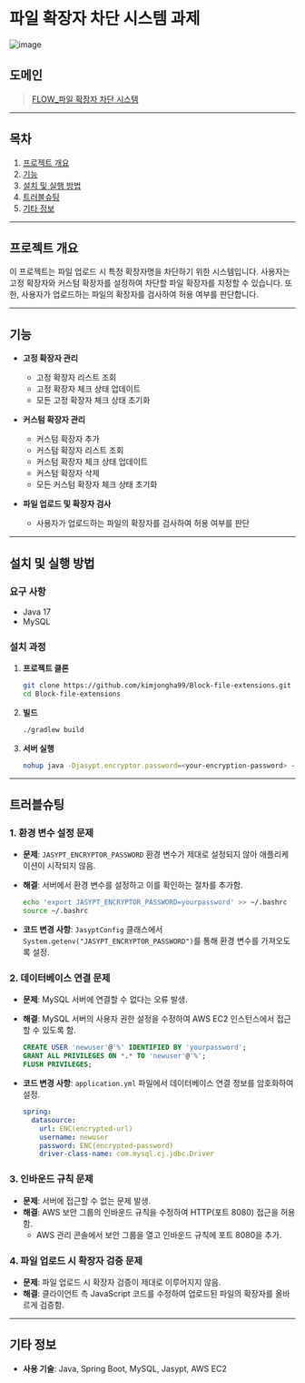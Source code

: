 # 파일 확장자 차단 시스템 과제
![image](https://github.com/kimjongha99/Block-file-extensions/assets/95283879/eb327a94-1491-4a60-afaf-ef8ce25b9814)

## 도메인
> [FLOW_파일 확장자 차단 시스템](http://3.34.183.32:8080/)

---

## 목차

1. [프로젝트 개요](#프로젝트-개요)
2. [기능](#기능)
3. [설치 및 실행 방법](#설치-및-실행-방법)
4. [트러블슈팅](#트러블슈팅)
5. [기타 정보](#기타-정보)

---

## 프로젝트 개요

이 프로젝트는 파일 업로드 시 특정 확장자명을 차단하기 위한 시스템입니다. 사용자는 고정 확장자와 커스텀 확장자를 설정하여 차단할 파일 확장자를 지정할 수 있습니다. 또한, 사용자가 업로드하는 파일의 확장자를 검사하여 허용 여부를 판단합니다.

---

## 기능

- **고정 확장자 관리**
    - 고정 확장자 리스트 조회
    - 고정 확장자 체크 상태 업데이트
    - 모든 고정 확장자 체크 상태 초기화

- **커스텀 확장자 관리**
    - 커스텀 확장자 추가
    - 커스텀 확장자 리스트 조회
    - 커스텀 확장자 체크 상태 업데이트
    - 커스텀 확장자 삭제
    - 모든 커스텀 확장자 체크 상태 초기화

- **파일 업로드 및 확장자 검사**
    - 사용자가 업로드하는 파일의 확장자를 검사하여 허용 여부를 판단

---

## 설치 및 실행 방법

### 요구 사항

- Java 17
- MySQL

### 설치 과정

1. **프로젝트 클론**
    ```bash
    git clone https://github.com/kimjongha99/Block-file-extensions.git
    cd Block-file-extensions
    ```

2. **빌드**
    ```bash
    ./gradlew build
    ```

3. **서버 실행**
    ```bash
    nohup java -Djasypt.encryptor.password=<your-encryption-password> -jar build/libs/block-file-extensions-0.0.1-SNAPSHOT.jar > application.log &
    ```


---

## 트러블슈팅

### 1. 환경 변수 설정 문제
- **문제**: `JASYPT_ENCRYPTOR_PASSWORD` 환경 변수가 제대로 설정되지 않아 애플리케이션이 시작되지 않음.
- **해결**: 서버에서 환경 변수를 설정하고 이를 확인하는 절차를 추가함.
    ```bash
    echo 'export JASYPT_ENCRYPTOR_PASSWORD=yourpassword' >> ~/.bashrc
    source ~/.bashrc
    ```

- **코드 변경 사항**: `JasyptConfig` 클래스에서 `System.getenv("JASYPT_ENCRYPTOR_PASSWORD")`를 통해 환경 변수를 가져오도록 설정.

    


### 2. 데이터베이스 연결 문제
- **문제**: MySQL 서버에 연결할 수 없다는 오류 발생.
- **해결**: MySQL 서버의 사용자 권한 설정을 수정하여 AWS EC2 인스턴스에서 접근할 수 있도록 함.
    ```sql
    CREATE USER 'newuser'@'%' IDENTIFIED BY 'yourpassword';
    GRANT ALL PRIVILEGES ON *.* TO 'newuser'@'%';
    FLUSH PRIVILEGES;
    ```

- **코드 변경 사항**: `application.yml` 파일에서 데이터베이스 연결 정보를 암호화하여 설정.
    ```yaml
    spring:
      datasource:
        url: ENC(encrypted-url)
        username: newuser
        password: ENC(encrypted-password)
        driver-class-name: com.mysql.cj.jdbc.Driver
    ```

### 3. 인바운드 규칙 문제
- **문제**: 서버에 접근할 수 없는 문제 발생.
- **해결**: AWS 보안 그룹의 인바운드 규칙을 수정하여 HTTP(포트 8080) 접근을 허용함.
    - AWS 관리 콘솔에서 보안 그룹을 열고 인바운드 규칙에 포트 8080을 추가.

### 4. 파일 업로드 시 확장자 검증 문제
- **문제**: 파일 업로드 시 확장자 검증이 제대로 이루어지지 않음.
- **해결**: 클라이언트 측 JavaScript 코드를 수정하여 업로드된 파일의 확장자를 올바르게 검증함.


---

## 기타 정보

- **사용 기술**: Java, Spring Boot, MySQL, Jasypt, AWS EC2
